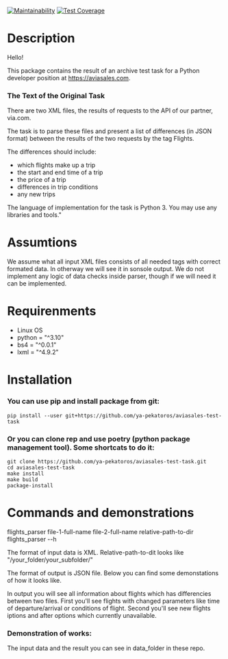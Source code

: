 
[![Maintainability](https://api.codeclimate.com/v1/badges/6caea2c9b61148e0c866/maintainability)](https://codeclimate.com/github/ya-pekatoros/aviasales-test-task/maintainability) [![Test Coverage](https://api.codeclimate.com/v1/badges/6caea2c9b61148e0c866/test_coverage)](https://codeclimate.com/github/ya-pekatoros/aviasales-test-task/test_coverage)

# Description

Hello!

This package contains the result of an archive test task for a Python developer position at https://aviasales.com.

### The Text of the Original Task

There are two XML files, the results of requests to the API of our partner, via.com.

The task is to parse these files and present a list of differences (in JSON format) between the results of the two requests by the tag Flights. 

The differences should include:
* which flights make up a trip
* the start and end time of a trip
* the price of a trip
* differences in trip conditions
* any new trips

The language of implementation for the task is Python 3. You may use any libraries and tools."

# Assumtions

We assume what all input XML files consists of all needed tags with correct formated data. In otherway we will see it in sonsole output. We do not implement any logic of data checks inside parser, though if we will need it can be implemented.

# Requirenments

* Linux OS
* python = "^3.10"
* bs4 = "^0.0.1"
* lxml = "^4.9.2"

# Installation

### You can use pip and install package from git:

    pip install --user git+https://github.com/ya-pekatoros/aviasales-test-task

### Or you can clone rep and use poetry (python package management tool). Some shortcats to do it:

    git clone https://github.com/ya-pekatoros/aviasales-test-task.git
    cd aviasales-test-task
    make install
    make build
    package-install

# Commands and demonstrations

flights_parser file-1-full-name file-2-full-name relative-path-to-dir
    flights_parser --h

The format of input data is XML. Relative-path-to-dit looks like "/your_folder/your_subfolder/"

The format of output is JSON file. Below you can find some demonstations of how it looks like.

In output you will see all information about flights which has differencies between two files.
First you'll see flights with changed parameters like time of departure/arrival or conditions of flight. Second you'll see new flights iptions and after options which currently unavailable.

### Demonstration of works:

The input data and the result you can see in data_folder in these repo.
